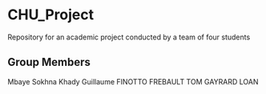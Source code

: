 # CHU_Project
Repository for an academic project conducted by a team of four students


## Group Members
Mbaye Sokhna Khady
Guillaume FINOTTO
FREBAULT TOM
GAYRARD LOAN

